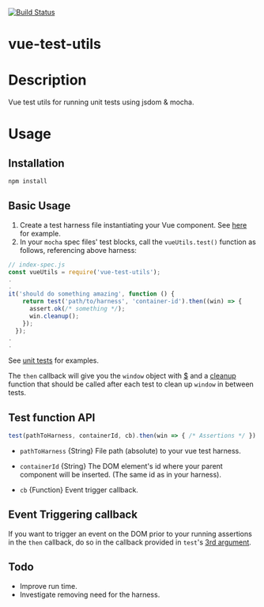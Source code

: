 [![Build Status](https://travis-ci.org/peripateticus/vue-test-utils.svg?branch=master)](https://travis-ci.org/peripateticus/vue-test-utils)

# vue-test-utils

# Description

Vue test utils for running unit tests using jsdom &amp; mocha.

# Usage

## Installation
```bash
npm install
```

## Basic Usage
1. Create a test harness file instantiating your Vue component. See [here](https://github.com/peripateticus/vue-test-utils/blob/master/test/harness/vue-main.js) for example.
2. In your `mocha` spec files' test blocks, call the `vueUtils.test()` function as follows, referencing above harness:

```javascript
// index-spec.js
const vueUtils = require('vue-test-utils');
.
.
it('should do something amazing', function () {
    return test('path/to/harness', 'container-id').then((win) => {
      assert.ok(/* something */);
      win.cleanup();
    });
  });
.
.
```
See [unit tests](https://github.com/peripateticus/vue-test-utils/blob/master/test/index-spec.js) for examples.

The `then` callback will give you the `window` object with [$](https://github.com/peripateticus/vue-test-utils/blob/master/test/index-spec.js#L37) and a [cleanup](https://github.com/peripateticus/vue-test-utils/blob/master/test/index-spec.js#L16) function that should be called after each test to clean up `window` in between tests.

## Test function API

```javascript
test(pathToHarness, containerId, cb).then(win => { /* Assertions */ })
```

* `pathToHarness` {String} File path (absolute) to your vue test harness.

* `containerId` {String} The DOM element's id where your parent component will be inserted. (The same id as in your harness). 

* `cb` {Function} Event trigger callback.


## Event Triggering callback
If you want to trigger an event on the DOM prior to your running assertions in the `then` callback, do so in the callback provided in `test`'s [3rd argument](https://github.com/peripateticus/vue-test-utils/blob/master/test/index-spec.js#L45).

## Todo
* Improve run time.
* Investigate removing need for the harness.